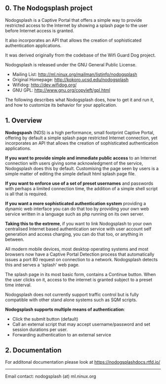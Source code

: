 ## 0. The Nodogsplash project

Nodogsplash is a Captive Portal that offers a simple way to provide restricted access to the Internet by showing a splash page to the user before Internet access is granted.

It also incorporates an API that allows the creation of sophisticated authentication applications.

It was derived originally from the codebase of the Wifi Guard Dog project.

Nodogsplash is released under the GNU General Public License.

* Mailing List: http://ml.ninux.org/mailman/listinfo/nodogsplash
* Original Homepage: http://kokoro.ucsd.edu/nodogsplash
* Wifidog: http://dev.wifidog.org/
* GNU GPL: http://www.gnu.org/copyleft/gpl.html

The following describes what Nodogsplash does, how to get it and run it, and
how to customize its behavior for your application.

## 1. Overview

**Nodogspash** (NDS) is a high performance, small footprint Captive Portal, offering by default a simple splash page restricted Internet connection, yet incorporates an API that allows the creation of sophisticated authentication applications.

**If you want to provide simple and immediate public access** to an Internet connection with users giving some acknowledgment of the service, Nodogsplash does this by default.
Customising the page seen by users is a simple matter of editing the simple default html splash page file.

**If you want to enforce use of a set of preset usernames** and passwords with perhaps a limited connection time, the addition of a simple shell script is all that is required.

**If you want a more sophisticated authentication system** providing a dynamic web interface you can do that too by providing your own web service written in a language such as php running on its own server.

**Taking this to the extreme**, if you want to link Nodogsplash to your own centralised Internet based authentication service with user account self generation and access charging, you can do that too, or anything in between.

All modern mobile devices, most desktop operating systems and most browsers now have a Captive Portal Detection process that automatically issues a port 80 request on connection to a network. Nodogsplash detects this and serves a 'splash' web page.

The splash page in its most basic form, contains a Continue button. When the user clicks on it, access to the internet is granted subject to a preset time interval.

Nodogsplash does not currently support traffic control but is fully compatible with other stand alone systems such as SQM scripts.

**Nodogsplash supports multiple means of authentication**:

- Click the submit button (default)
- Call an external script that may accept username/password and set session durations per user.
- Forwarding authentication to an external service


## 2. Documentation

For additonal documentation please look at https://nodogsplashdocs.rtfd.io/

---

Email contact: nodogsplash (at) ml.ninux.org
